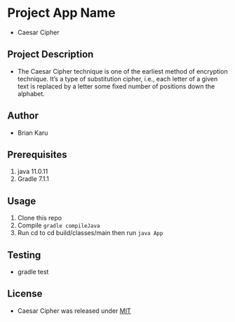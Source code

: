 # Project App Name
- Caesar Cipher

## Project Description
 - The Caesar Cipher technique is one of the earliest method of encryption technique. It’s a type of substitution cipher, i.e., each letter of a given text is replaced by a letter some fixed number of positions down the alphabet.

## Author
- Brian Karu

##  Prerequisites
1. java 11.0.11
2. Gradle 7.1.1

## Usage
1. Clone this repo
2. Compile  `gradle compileJava`
3. Run cd to cd build/classes/main then run `java App`

## Testing
 - gradle test
 
## License
- Caesar Cipher was released under [MIT](license)
